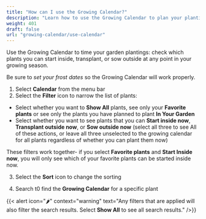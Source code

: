 ```yaml
---
title: "How can I use the Growing Calendar?"
description: "Learn how to use the Growing Calendar to plan your plantings"
weight: 401
draft: false
url: "growing-calendar/use-calendar"
---
```


Use the Growing Calendar to time your garden plantings: check which plants you can start inside, transplant, or sow outside at any point in your growing season.

Be sure to *set your frost dates* so the Growing Calendar will work properly.

1. Select **Calendar** from the menu bar
2. Select the **Filter** icon to narrow the list of plants:
- Select whether you want to **Show All** plants, see only your **Favorite plants** or see only the plants you have planned to plant **In Your Garden**
- Select whether you want to see plants that you can **Start inside now**, **Transplant outside now**, or **Sow outside now** (select all three to see All of these actions, or leave all three unselected to the growing calendar for all plants regardless of whether you can plant them now)

These filters work together- if you select **Favorite plants** and **Start Inside now**, you will only see which of your favorite plants can be started inside now.

3. Select the **Sort** icon to change the sorting

4. Search t0 find the **Growing Calendar** for a specific plant

{{< alert icon="🌶️" context="warning" text="Any filters that are applied will also filter the search results. Select **Show All** to see all search results." />}}
